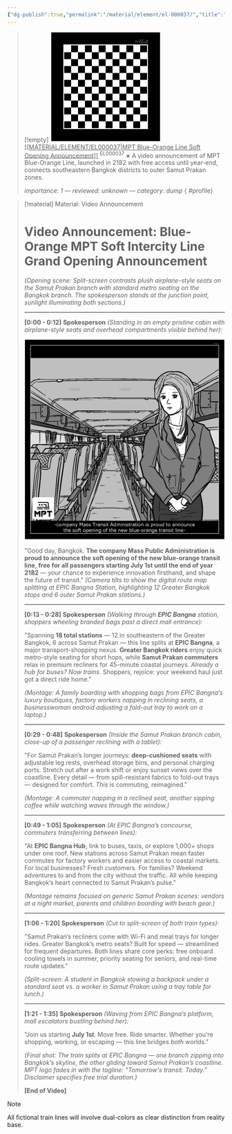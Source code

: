 ```yaml
---
{"dg-publish":true,"permalink":"/material/element/el-000037/","title":"MPT Blue-Orange Line Soft Opening Announcement","tags":["-element","-ai"]}
---
```


>[!empty]
> ![PlaceholderIcon.png|icon](/img/user/RESOURCE/ASSET/OTHER/PlaceholderIcon.png) <u class="title">[[MATERIAL/ELEMENT/EL000037\|MPT Blue-Orange Line Soft Opening Announcement]]</u> <sup class="title">EL000037</sup> <b class="title">×</b>
> A video announcement of MPT Blue-Orange Line, launched in 2182 with free access until year-end, connects southeastern Bangkok districts to outer Samut Prakan zones.
> 
> <i class="small">importance: 1 — reviewed: unknown — category: dump</i>
{ #profile}


> [!material] Material: Video Announcement
> # Video Announcement: Blue-Orange MPT Soft Intercity Line Grand Opening Announcement
> *(Opening scene: Split-screen contrasts plush airplane-style seats on the Samut Prakan branch with standard metro seating on the Bangkok branch. The spokesperson stands at the junction point, sunlight illuminating both sections.)*
> 
> ---
> 
> **[0:00 - 0:12]**
> **Spokesperson** *(_Standing in an empty pristine cabin with airplane-style seats and overhead compartments visible behind her_):*
> 
> ![PICTURE_MPT-grand-opening-announcement_THUMBNAIL_dt2408.png|thumbnail](/img/user/RESOURCE/ASSET/ARTWORK/PICTURE_MPT-grand-opening-announcement_THUMBNAIL_dt2408.png)
> 
> "Good day, Bangkok. **The company Mass Public Administration is proud to announce the soft opening of the new blue-orange transit line, free for all passengers starting July 1st until the end of year 2182** — *your* chance to experience innovation firsthand, and shape the future of transit."
> *(Camera tilts to show the digital route map splitting at EPIC Bangna Station, highlighting 12 Greater Bangkok stops and 6 outer Samut Prakan stations.)*
> 
> ---
> 
> **[0:13 - 0:28]**
> **Spokesperson** *(Walking through **EPIC Bangna** station, shoppers wheeling branded bags past a direct mall entrance):*
> 
> "Spanning **18 total stations** — 12 in southeastern of the Greater Bangkok, 6 across Samut Prakan — this line splits at **EPIC Bangna**, a major transport-shopping nexus. **Greater Bangkok riders** enjoy quick metro-style seating for short hops, while **Samut Prakan commuters** relax in premium recliners for 45-minute coastal journeys. *Already a hub for buses? Now trains.* Shoppers, rejoice: your weekend haul just got a direct ride home."
> 
> *(Montage: A family boarding with shopping bags from EPIC Bangna’s luxury boutiques, factory workers napping in reclining seats, a businesswoman android adjusting a fold-out tray to work on a laptop.)*
> 
> ---
> 
> **[0:29 - 0:48]**
> **Spokesperson** *(Inside the Samut Prakan branch cabin, close-up of a passenger reclining with a tablet):*
> 
> "For Samut Prakan’s longer journeys: **deep-cushioned seats** with adjustable leg rests, overhead storage bins, and personal charging ports. Stretch out after a work shift or enjoy sunset views over the coastline. Every detail — from spill-resistant fabrics to fold-out trays — designed for comfort. *This* is commuting, reimagined."
> 
> *(Montage: A commuter napping in a reclined seat, another sipping coffee while watching waves through the window.)*
> 
> ---
> 
> **[0:49 - 1:05]**
> **Spokesperson** *(At EPIC Bangna’s concourse, commuters transferring between lines):*
> 
> "At **EPIC Bangna Hub**, link to buses, taxis, or explore 1,000+ shops under one roof. New stations across Samut Prakan mean faster commutes for factory workers and easier access to coastal markets. For local businesses? Fresh customers. For families? Weekend adventures to and from the city without the traffic. All while keeping Bangkok’s heart connected to Samut Prakan’s pulse."
> 
> _(Montage remains focused on generic Samut Prakan scenes: vendors at a night market, parents and children boarding with beach gear.)_
> 
> ---
> 
> **[1:06 - 1:20]**
> **Spokesperson** *(Cut to split-screen of both train types):*
> 
> "Samut Prakan’s recliners come with Wi-Fi and meal trays for longer rides. Greater Bangkok’s metro seats? Built for speed — streamlined for frequent departures. Both lines share core perks: free onboard cooling towels in summer, priority seating for seniors, and real-time route updates."
> 
> *(Split-screen: A student in Bangkok stowing a backpack under a standard seat vs. a worker in Samut Prakan using a tray table for lunch.)*
> 
> ---
> 
> **[1:21 - 1:35]**
> **Spokesperson** *(Waving from EPIC Bangna’s platform, mall escalators bustling behind her):*
> 
> "Join us starting **July 1st**. Move free. Ride smarter. Whether you’re shopping, working, or escaping — this line bridges *both* worlds."
> 
> *(Final shot: The train splits at EPIC Bangna — one branch zipping into Bangkok’s skyline, the other gliding toward Samut Prakan’s coastline. MPT logo fades in with the tagline: “Tomorrow's transit. Today.” Disclaimer specifies free trial duration.)*
> 
> **[End of Video]**

>[!note]
> All fictional train lines will involve dual-colors as clear distinction from reality base.